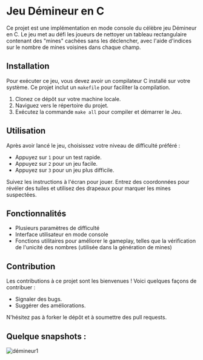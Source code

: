 # Jeu Démineur en C

Ce projet est une implémentation en mode console du célèbre jeu Démineur en C. Le jeu met au défi les joueurs de nettoyer un tableau rectangulaire contenant des "mines" cachées sans les déclencher, avec l'aide d'indices sur le nombre de mines voisines dans chaque champ.

## Installation

Pour exécuter ce jeu, vous devez avoir un compilateur C installé sur votre système. Ce projet inclut un `makefile` pour faciliter la compilation.

1. Clonez ce dépôt sur votre machine locale.
2. Naviguez vers le répertoire du projet.
3. Exécutez la commande `make all` pour compiler et démarrer le Jeu.

## Utilisation

Après avoir lancé le jeu, choisissez votre niveau de difficulté préféré :

- Appuyez sur `1` pour un test rapide.
- Appuyez sur `2` pour un jeu facile.
- Appuyez sur `3` pour un jeu plus difficile.

Suivez les instructions à l'écran pour jouer. Entrez des coordonnées pour révéler des tuiles et utilisez des drapeaux pour marquer les mines suspectées.

## Fonctionnalités

- Plusieurs paramètres de difficulté
- Interface utilisateur en mode console
- Fonctions utilitaires pour améliorer le gameplay, telles que la vérification de l'unicité des nombres (utilisée dans la génération de mines)

## Contribution

Les contributions à ce projet sont les bienvenues ! Voici quelques façons de contribuer :

- Signaler des bugs.
- Suggérer des améliorations.

N'hésitez pas à forker le dépôt et à soumettre des pull requests.

## Quelque snapshots :
![démineur1](https://github.com/LIMAMMohamedlimam/Jeu-demineur/assets/136266543/a6a4ba07-b5b5-4058-a424-df00fe2125c2)
